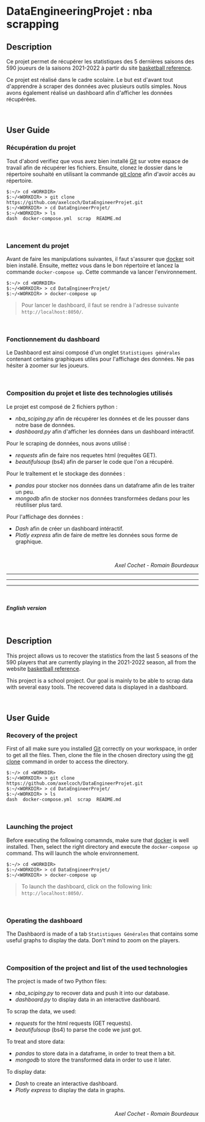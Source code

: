 # **DataEngineeringProjet : nba scrapping**

## **Description**

Ce projet permet de récupérer les statistiques des 5 dernières saisons des 590 joueurs de la saisons 2021-2022 à partir du site [basketball reference](https://www.basketball-reference.com).

Ce projet est réalisé dans le cadre scolaire. Le but est d'avant tout d'apprendre à scraper des données avec plusieurs outils simples. Nous avons également réalisé un dashboard afin d'afficher les données récupérées.  

<br>

## **User Guide**

### **Récupération du projet**

Tout d'abord verifiez que vous avez bien installé [Git](https://git-scm.com/) sur votre espace de travail afin de récupérer les fichiers.
Ensuite, clonez le dossier dans le répertoire souhaité en utilisant la commande [git clone](https://github.com/axelcoch/DataEngineerProjet.git) afin d'avoir accès au répertoire.

```
$:~/> cd <WORKDIR>
$:~/<WORKDIR> > git clone https://github.com/axelcoch/DataEngineerProjet.git
$:~/<WORKDIR> > cd DataEngineerProjet/
$:~/<WORKDIR> > ls
dash  docker-compose.yml  scrap  README.md 
```

<br>

### **Lancement du projet**

Avant de faire les manipulations suivantes, il faut s'assurer que [docker](https://docs.docker.com/get-docker/) soit bien installé. 
Ensuite, mettez vous dans le bon répertoire et lancez la commande `docker-compose up`. Cette commande va lancer l'environnement.
```
$:~/> cd <WORKDIR>
$:~/<WORKDIR> > cd DataEngineerProjet/
$:~/<WORKDIR> > docker-compose up
```

> Pour lancer le dashboard, il faut se rendre à l'adresse suivante `http://localhost:8050/`. 

<br>

### **Fonctionnement du dashboard**

Le Dashbaord est ainsi composé d'un onglet `Statistiques générales` contenant certains graphiques utiles pour l'affichage des données. Ne pas hésiter à zoomer sur les joueurs.

<br>

### **Composition du projet et liste des technologies utilisés**

Le projet est composé de 2 fichiers python :
* *nba_sciping.py* afin de récupérer les données et de les pousser dans notre base de données.
* *dashboard.py* afin d'afficher les données dans un dashboard intéractif.

Pour le scraping de données, nous avons utilisé :
* *requests* afin de faire nos requetes html (requêtes GET).
* *beautifulsoup* (bs4) afin de parser le code que l'on a récupéré.

Pour le traîtement et le stockage des données :
* *pandas* pour stocker nos données dans un dataframe afin de les traiter un peu.
* *mongodb* afin de stocker nos données transformées dedans pour les réutiliser plus tard.
  
Pour l'affichage des données :
* *Dash* afin de créer un dashboard intéractif.
* *Plotly express* afin de faire de mettre les données sous forme de graphique.

 
<br>

*<div style="text-align: right"> Axel Cochet - Romain Bourdeaux</div>*



*********
********
********
<br>

####  *English version*

<br>

## **Description**

This project allows us to recover the statistics from the last 5 seasons of the 590 players that are currently playing in the 2021-2022 season, all from the website [basketball reference](https://www.basketball-reference.com).

This project is a school project. Our goal is mainly to be able to scrap data with several easy tools. The recovered data is displayed in a dashboard.  

<br>

## **User Guide**

### **Recovery of the project**

First of all make sure you installed [Git](https://git-scm.com/) correctly on your workspace, in order to get all the files.
Then, clone the file in the chosen directory using the [git clone](https://github.com/axelcoch/DataEngineerProjet.git) command in order to access the directory.

```
$:~/> cd <WORKDIR>
$:~/<WORKDIR> > git clone https://github.com/axelcoch/DataEngineerProjet.git
$:~/<WORKDIR> > cd DataEngineerProjet/
$:~/<WORKDIR> > ls
dash  docker-compose.yml  scrap  README.md 
```

<br>

### **Launching the project**

Before executing the following comamnds, make sure that [docker](https://docs.docker.com/get-docker/) is well installed. 
Then, select the right directory and execute the `docker-compose up` command. Ths will launch the whole environnement.
```
$:~/> cd <WORKDIR>
$:~/<WORKDIR> > cd DataEngineerProjet/
$:~/<WORKDIR> > docker-compose up
```

> To launch the dashboard, click on the following link: `http://localhost:8050/`. 

<br>

### **Operating the dashboard**

The Dashbaord is made of a tab `Statistiques Générales` that contains some useful graphs to display the data. Don't mind to zoom on the players.

<br>

### **Composition of the project and list of the used technologies**

The project is made of two Python files:
* *nba_sciping.py* to recover data and push it into our database.
* *dashboard.py* to display data in an interactive dashboard.

To scrap the data, we used:
* *requests* for the html requests (GET requests).
* *beautifulsoup* (bs4) to parse the code we just got.

To treat and store data:
* *pandas* to store data in a dataframe, in order to treat them a bit.
* *mongodb* to store the transformed data in order to use it later.
  
To display data:
* *Dash* to create an interactive dashboard.
* *Plotly express* to display the data in graphs.

<br>

*<div style="text-align: right"> Axel Cochet - Romain Bourdeaux</div>*